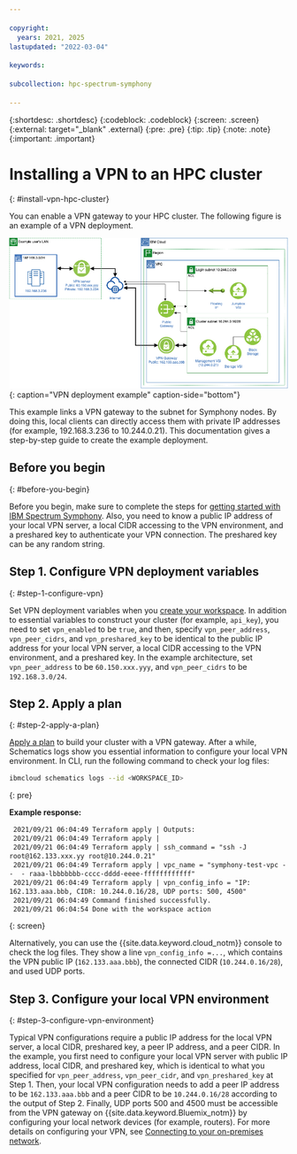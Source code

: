 ```yaml
---

copyright:
  years: 2021, 2025
lastupdated: "2022-03-04"

keywords:

subcollection: hpc-spectrum-symphony

---
```


{:shortdesc: .shortdesc}
{:codeblock: .codeblock}
{:screen: .screen}
{:external: target="_blank" .external}
{:pre: .pre}
{:tip: .tip}
{:note: .note}
{:important: .important}

# Installing a VPN to an HPC cluster
{: #install-vpn-hpc-cluster}

You can enable a VPN gateway to your HPC cluster. The following figure is an example of a VPN deployment.

![Architecture diagram for VPN deployment](images/hpcc_vpn.png){: caption="VPN deployment example" caption-side="bottom"}

This example links a VPN gateway to the subnet for Symphony nodes. By doing this, local clients can directly access them with private IP addresses (for example, 192.168.3.236 to 10.244.0.21). This documentation gives a step-by-step guide to create the example deployment.

## Before you begin
{: #before-you-begin}

Before you begin, make sure to complete the steps for [getting started with IBM Spectrum Symphony](/docs/hpc-spectrum-symphony?topic=hpc-spectrum-symphony-getting-started-tutorial). Also, you need to know a public IP address of your local VPN server, a local CIDR accessing to the VPN environment, and a preshared key to authenticate your VPN connection. The preshared key can be any random string.

## Step 1. Configure VPN deployment variables
{: #step-1-configure-vpn}

Set VPN deployment variables when you [create your workspace](/docs/hpc-spectrum-symphony?topic=hpc-spectrum-symphony-creating-workspace). In addition to essential variables to construct your cluster (for example, `api_key`), you need to set `vpn_enabled` to be `true`, and then, specify `vpn_peer_address`, `vpn_peer_cidrs`, and `vpn_preshared_key` to be identical to the public IP address for your local VPN server, a local CIDR accessing to the VPN environment, and a preshared key. In the example architecture, set `vpn_peer_address` to be `60.150.xxx.yyy`, and `vpn_peer_cidrs` to be `192.168.3.0/24`.

## Step 2. Apply a plan
{: #step-2-apply-a-plan}

[Apply a plan](/docs/hpc-spectrum-symphony?topic=hpc-spectrum-symphony-applying-plan) to build your cluster with a VPN gateway. After a while, Schematics logs show you essential information to configure your local VPN environment. In CLI, run the following command to check your log files:

```sh
ibmcloud schematics logs --id <WORKSPACE_ID>
```
{: pre}

**Example response:**
```text
 2021/09/21 06:04:49 Terraform apply | Outputs:
 2021/09/21 06:04:49 Terraform apply |
 2021/09/21 06:04:49 Terraform apply | ssh_command = "ssh -J root@162.133.xxx.yy root@10.244.0.21"
 2021/09/21 06:04:49 Terraform apply | vpc_name = "symphony-test-vpc --  - raaa-lbbbbbbb-cccc-dddd-eeee-ffffffffffff"
 2021/09/21 06:04:49 Terraform apply | vpn_config_info = "IP: 162.133.aaa.bbb, CIDR: 10.244.0.16/28, UDP ports: 500, 4500"
 2021/09/21 06:04:49 Command finished successfully.
 2021/09/21 06:04:54 Done with the workspace action
```
{: screen}


Alternatively, you can use the {{site.data.keyword.cloud_notm}} console to check the log files. They show a line `vpn_config_info =...`, which contains the VPN public IP (`162.133.aaa.bbb`), the connected CIDR (`10.244.0.16/28`), and used UDP ports.

## Step 3. Configure your local VPN environment
{: #step-3-configure-vpn-environment}

Typical VPN configurations require a public IP address for the local VPN server, a local CIDR, preshared key, a peer IP address, and a peer CIDR. In the example, you first need to configure your local VPN server with public IP address, local CIDR, and preshared key, which is identical to what you specified for `vpn_peer_address`, `vpn_peer_cidr`, and `vpn_preshared_key` at Step 1. Then, your local VPN configuration needs to add a peer IP address to be `162.133.aaa.bbb` and a peer CIDR to be `10.244.0.16/28` according to the output of Step 2. Finally, UDP ports 500 and 4500 must be accessible from the VPN gateway on {{site.data.keyword.Bluemix_notm}} by configuring your local network devices (for example, routers). For more details on configuring your VPN, see [Connecting to your on-premises network](/docs/vpc?topic=vpc-vpn-onprem-example).
